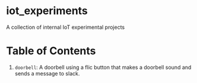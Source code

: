 # iot_experiments

A collection of internal IoT experimental projects

# Table of Contents

1. `doorbell`: A doorbell using a flic button that makes a doorbell sound and sends a message to slack.
